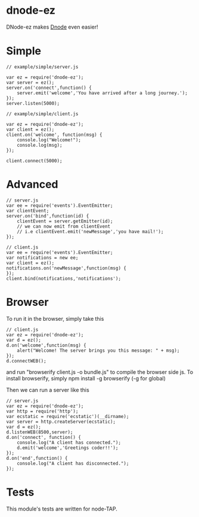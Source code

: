 dnode-ez
========

DNode-ez makes [Dnode](https://github.com/substack/dnode) even easier!

Simple 
======  

    // example/simple/server.js 

    var ez = require('dnode-ez');
    var server = ez();
    server.on('connect',function() {
        server.emit('welcome','You have arrived after a long journey.');
    });
    server.listen(5000);
    
    // example/simple/client.js

    var ez = require('dnode-ez');
    var client = ez();
    client.on('welcome', function(msg) {
        console.log("Welcome!");
        console.log(msg);
    });

    client.connect(5000);


Advanced
========

    // server.js
    var ee = require('events').EventEmitter;
    var clientEvent;
    server.on('bind',function(id) {
        clientEvent = server.getEmitter(id);
        // we can now emit from clientEvent
        // i.e clientEvent.emit('newMessage','you have mail!');
    }); 

    // client.js
    var ee = require('events').EventEmitter;
    var notifications = new ee;
    var client = ez();
    notifications.on('newMessage',function(msg) {
    });
    client.bind(notifications,'notifications');

Browser
=======

To run it in the browser, simply take this

    // client.js
    var ez = require('dnode-ez');
    var d = ez();
    d.on('welcome',function(msg) {
        alert("Welcome! The server brings you this message: " + msg);
    });
    d.connectWEB();

and run "browserify client.js -o bundle.js" to compile the browser side js. To install browserify, simply npm install -g browserify (-g for global)

Then we can run a server like this

    // server.js
    var ez = require('dnode-ez');
    var http = require('http');
    var ecstatic = require('ecstatic')(__dirname);
    var server = http.createServer(ecstatic);
    var d = ez();
    d.listenWEB(8500,server);
    d.on('connect', function() {
        console.log("A client has connected.");
        d.emit('welcome','Greetings coder!!');
    });
    d.on('end',function() {
        console.log("A client has disconnected.");
    });

Tests
=====
 
This module's tests are written for node-TAP.
